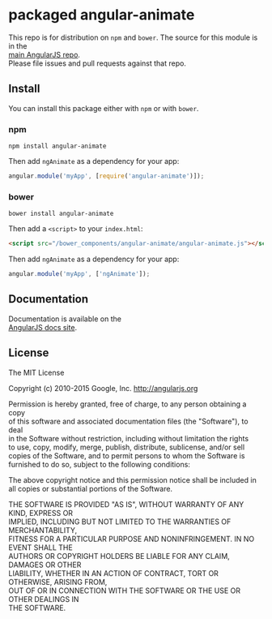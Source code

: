 # packaged angular-animate  
  
This repo is for distribution on `npm` and `bower`. The source for this module is in the  
[main AngularJS repo](https://github.com/angular/angular.js/tree/master/src/ngAnimate).  
Please file issues and pull requests against that repo.  
  
## Install  
  
You can install this package either with `npm` or with `bower`.  
  
### npm  
  
```shell  
npm install angular-animate  
```  
  
Then add `ngAnimate` as a dependency for your app:  
  
```javascript  
angular.module('myApp', [require('angular-animate')]);  
```  
  
### bower  
  
```shell  
bower install angular-animate  
```  
  
Then add a `<script>` to your `index.html`:  
  
```html  
<script src="/bower_components/angular-animate/angular-animate.js"></script>  
```  
  
Then add `ngAnimate` as a dependency for your app:  
  
```javascript  
angular.module('myApp', ['ngAnimate']);  
```  
  
## Documentation  
  
Documentation is available on the  
[AngularJS docs site](http://docs.angularjs.org/api/ngAnimate).  
  
## License  
  
The MIT License  
  
Copyright (c) 2010-2015 Google, Inc. http://angularjs.org  
  
Permission is hereby granted, free of charge, to any person obtaining a copy  
of this software and associated documentation files (the "Software"), to deal  
in the Software without restriction, including without limitation the rights  
to use, copy, modify, merge, publish, distribute, sublicense, and/or sell  
copies of the Software, and to permit persons to whom the Software is  
furnished to do so, subject to the following conditions:  
  
The above copyright notice and this permission notice shall be included in  
all copies or substantial portions of the Software.  
  
THE SOFTWARE IS PROVIDED "AS IS", WITHOUT WARRANTY OF ANY KIND, EXPRESS OR  
IMPLIED, INCLUDING BUT NOT LIMITED TO THE WARRANTIES OF MERCHANTABILITY,  
FITNESS FOR A PARTICULAR PURPOSE AND NONINFRINGEMENT. IN NO EVENT SHALL THE  
AUTHORS OR COPYRIGHT HOLDERS BE LIABLE FOR ANY CLAIM, DAMAGES OR OTHER  
LIABILITY, WHETHER IN AN ACTION OF CONTRACT, TORT OR OTHERWISE, ARISING FROM,  
OUT OF OR IN CONNECTION WITH THE SOFTWARE OR THE USE OR OTHER DEALINGS IN  
THE SOFTWARE.  
